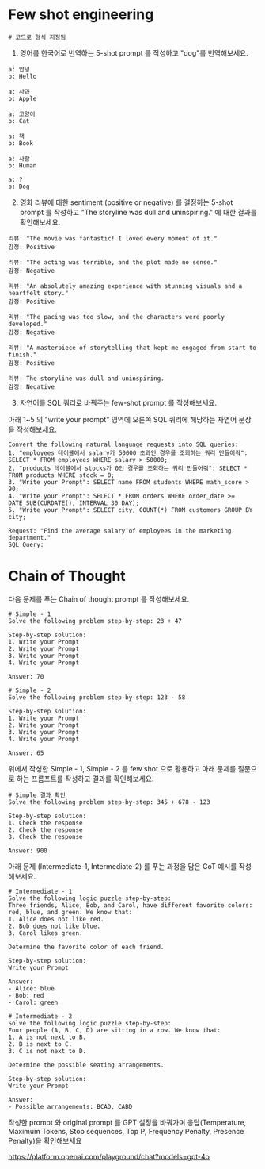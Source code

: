 # Few shot engineering

```
# 코드로 형식 지정됨
```

1. 영어를 한국어로 번역하는 5-shot prompt 를 작성하고 "dog"를 번역해보세요.

```
a: 안녕
b: Hello

a: 사과
b: Apple

a: 고양이
b: Cat

a: 책
b: Book

a: 사람
b: Human

a: ?
b: Dog

```

2. 영화 리뷰에 대한 sentiment (positive or negative) 를 결정하는 5-shot prompt 를 작성하고 "The storyline was dull and uninspiring." 에 대한
   결과를 확인해보세요.

```
리뷰: "The movie was fantastic! I loved every moment of it."
감정: Positive

리뷰: "The acting was terrible, and the plot made no sense."
감정: Negative

리뷰: "An absolutely amazing experience with stunning visuals and a heartfelt story."
감정: Positive

리뷰: "The pacing was too slow, and the characters were poorly developed."
감정: Negative

리뷰: "A masterpiece of storytelling that kept me engaged from start to finish."
감정: Positive

리뷰: The storyline was dull and uninspiring.
감정: Negative

```

3. 자연어를 SQL 쿼리로 바꿔주는 few-shot prompt 를 작성해보세요.

아래 1~5 의 "write your prompt" 영역에 오른쪽 SQL 쿼리에 해당하는 자연어 문장을 작성해보세요.

```
Convert the following natural language requests into SQL queries:
1. "employees 테이블에서 salary가 50000 초과인 경우를 조회하는 쿼리 만들어줘": SELECT * FROM employees WHERE salary > 50000;
2. "products 테이블에서 stocks가 0인 경우를 조회하는 쿼리 만들어줘": SELECT * FROM products WHERE stock = 0;
3. "Write your Prompt": SELECT name FROM students WHERE math_score > 90;
4. "Write your Prompt": SELECT * FROM orders WHERE order_date >= DATE_SUB(CURDATE(), INTERVAL 30 DAY);
5. "Write your Prompt": SELECT city, COUNT(*) FROM customers GROUP BY city;

Request: "Find the average salary of employees in the marketing department."
SQL Query:

```

# Chain of Thought

다음 문제를 푸는 Chain of thought prompt 를 작성해보세요.

```
# Simple - 1
Solve the following problem step-by-step: 23 + 47

Step-by-step solution:
1. Write your Prompt
2. Write your Prompt
3. Write your Prompt
4. Write your Prompt

Answer: 70

```

```
# Simple - 2
Solve the following problem step-by-step: 123 - 58

Step-by-step solution:
1. Write your Prompt
2. Write your Prompt
3. Write your Prompt
4. Write your Prompt

Answer: 65
```

위에서 작성한 Simple - 1, Simple - 2 를 few shot 으로 활용하고 아래 문제를 질문으로 하는 프롬프트를 작성하고 결과를 확인해보세요.

```
# Simple 결과 확인
Solve the following problem step-by-step: 345 + 678 - 123

Step-by-step solution:
1. Check the response
2. Check the response
3. Check the response

Answer: 900

```

아래 문제 (Intermediate-1, Intermediate-2) 를 푸는 과정을 담은 CoT 예시를 작성해보세요.

```
# Intermediate - 1
Solve the following logic puzzle step-by-step:
Three friends, Alice, Bob, and Carol, have different favorite colors: red, blue, and green. We know that:
1. Alice does not like red.
2. Bob does not like blue.
3. Carol likes green.

Determine the favorite color of each friend.

Step-by-step solution:
Write your Prompt

Answer:
- Alice: blue
- Bob: red
- Carol: green
```

```
# Intermediate - 2
Solve the following logic puzzle step-by-step:
Four people (A, B, C, D) are sitting in a row. We know that:
1. A is not next to B.
2. B is next to C.
3. C is not next to D.

Determine the possible seating arrangements.

Step-by-step solution:
Write your Prompt

Answer:
- Possible arrangements: BCAD, CABD
```

작성한 prompt 와 original prompt 를 GPT 설정을 바꿔가며 응답(Temperature, Maximum Tokens, Stop sequences, Top P, Frequency Penalty,
Presence Penalty)을 확인해보세요

https://platform.openai.com/playground/chat?models=gpt-4o
